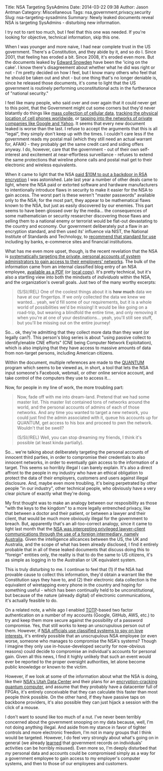 Title: NSA Targeting SysAdmins
Date: 2014-03-22 09:38
Author: Jason Antman
Category: Miscellaneous
Tags: nsa,government,privacy,security
Slug: nsa-targeting-sysadmins
Summary: Newly leaked documents reveal NSA is targeting SysAdmins - disturbing new information.

I try not to rant too much, but I feel that this one was needed. If you're looking for
objective, technical information, skip this one.

When I was younger and more naive, I had near complete trust in the US government. There's a Constitution,
and they abide by it, and so do I. Since 2001, that feeling has eroded a bit. Since 2008, it's eroded even
more. But the documents leaked by [Edward Snowden](http://en.wikipedia.org/wiki/Edward_Snowden) have been
the 'icing on the cake'. I know there's disagreement about whether what he did was right or not - I'm pretty
decided on how I feel, but I know many others who feel that he should be taken out and shot - but one thing
that's no longer deniable is, since he released those documents, it's come to light that the US government
is routinely performing unconstitutional acts in the furtherance of "national security."

I feel like many people, who said over and over again that it could never get to this point, that the
Government might cut some corners but they'd never blatantly do things like [mass collection of cellular data](http://www.washingtonpost.com/world/national-security/agencies-collected-data-on-americans-cellphone-use-in-thousands-of-tower-dumps/2013/12/08/20549190-5e80-11e3-be07-006c776266ed_story.html),
[tracking the physical location of cell phones worldwide](http://www.washingtonpost.com/world/national-security/nsa-tracking-cellphone-locations-worldwide-snowden-documents-show/2013/12/04/5492873a-5cf2-11e3-bc56-c6ca94801fac_story.html), or [tapping into the networks of private companies like Google and Yahoo](http://www.washingtonpost.com/world/national-security/nsa-infiltrates-links-to-yahoo-google-data-centers-worldwide-snowden-documents-say/2013/10/30/e51d661e-4166-11e3-8b74-d89d714ca4dd_story.html). It seems that
every new document leaked is worse than the last. I refuse to accept the arguments that this is all "legal",
they simply don't keep up with the times. I couldn't care less if the government reads my postal mail (which
they still need an actual warrant for, AFAIK) - they probably get the same credit card and siding offers anyway.
I do, however, care that the government - out of their own self-interest and excitement at near-effortless surveillance -
refuses to extend the same protections that wireline phone calls and postal mail get to their electronic and
wireless equivalents.

When it came to light that the NSA [paid $10M to put a backdoor in RSA encryption](http://www.reuters.com/article/2013/12/20/us-usa-security-rsa-idUSBRE9BJ1C220131220)
I was astonished. Late last year a number of other deals came to light, where the NSA paid or extorted software
and hardware manufacturers to intentionally introduce flaws in security to make it easier for the NSA
to gain access. The worst part is these weren't "master passwords" available only to the NSA; for the most
part, they appear to be mathematical flaws known to the NSA, but just as easily discovered by our enemies.
This part seems to have been glossed over by the media... the consequences of some mathematician
or security researcher discovering those flaws and selling them to a national enemy or terrorist
would be flat-out devastating to the country and economy. Our government deliberately put a flaw in
an encryption standard, and then used its' influence via NIST, the National Institute of Standards
and Technology, to [recommend that standard for use](http://arstechnica.com/security/2013/09/the-nsas-work-to-make-crypto-worse-and-better/)
including by banks, e-commerce sites and financial institutions.

What has me even more upset, though, is the recent revelation that the NSA is [systematically targeting
the private, personal accounts of system administrators to gain access to their employers' networks](https://firstlook.org/theintercept/article/2014/03/20/inside-nsa-secret-efforts-hunt-hack-system-administrators/). The bulk of the information came from an internal classified blog entry of an NSA employee,
[available as a PDF](https://s3.amazonaws.com/s3.documentcloud.org/documents/1094387/i-hunt-sys-admins.pdf)
(or [local copy](/GFX/i-hunt-sys-admins.pdf)). It's pretty technical, but it's also a startling view into
both the mindsets of *individuals* within the NSA, and the organization's overall goals. Just two of the many
worthy excerpts:

> (S/SI//REL) One of the coolest things about it is __how much__ data we have at our fingertips. If we
> *only* collected the data we knew we wanted... yeah, we'd fill some of our requirements, but it is
> a whole world of possibilities we'd be missing! It would be like going on a road-trip, but wearing a
> blindfold the entire time, and only removing it when you're at one of your destinations... yeah,
> you'll still see stuff, but you'll be missing out on the entire journey!

So... ok, they're admitting that they collect more data than they want (or legally can?). This person's
blog series is about "using passive collect to identify/enable CNE efforts" (CNE being Computer Network
Exploitation), which is also implying that they have access to massive amounts of data from non-target
persons, including American citizens.

Within the document, multiple references are made to the [QUANTUM](https://firstlook.org/theintercept/article/2014/03/12/nsa-plans-infect-millions-computers-malware/)
program which seems to be viewed as, in short, a tool that lets the NSA input someone's Facebook,
webmail, or other online service account, and take control of the computers they use to access it...

Now, for people in my line of work, the more troubling part:

> Now, fade off with me into dream-land. Pretend that we had some master list. This master list
> contained tons of networks around the world, and the personal accounts of admins of each of
> those networks. And any time you wanted to target a new network, you could just find the admin
> associated with it, queue his accounts up for QUANTUM, get access to his box and proceed to pwn
> the network. Wouldn't that be swell?
>
> (S/SI//REL) Well, you can stop dreaming my friends, I think it's possible (at least kinda partially).

So... we're talking about deliberately targeting the personal accounts of innocent third parties,
in order to compromise their credentials to also innocent networks, in order to eventually
gain access to the information of a target. This seems so horribly illegal I can barely
explain. It's also a direct affront to the people in my industry who have an ethical obligation
to protect the data of their employers, customers and users against illegal disclosure. And,
maybe even more troubling, it's being perpetrated by other people "in our industry", other
technical people, who obviously have a very clear picture of exactly what they're doing.

My first thought was to make an analogy between our resposibility as those "with the keys to
the kingdom" to a more legally entrenched privacy, like that between a doctor and their patient,
or between a lawyer and their client, that would be much more obviously illegal for the government
to breach. But, apparently that's an all-too-correct analogy, since it came to light last month
that the [NSA was intercepting privileged lawyer-client communications through the use of a
foreign intermediary, namely Australia](http://www.nytimes.com/2014/02/16/us/eavesdropping-ensnared-american-law-firm.html).
Given the intelligence allicances between the US, the UK and Australia, and the scope of what
has been already disclosed, I find it entirely probable that in all of these leaked documents
that discuss doing this to "foreign" entities only, the reality is that to do the same to US
citizens, it's as simple as logging in to the Australian or UK equivalent system.

This is truly disturbing to me. I continue to feel that (1) if the NSA had provable cause to
collect this information, they'd obtain a warrant like the Constitution says they have to,
and (2) their electronic data collection is the equivalent of wiretapping every phone in the
country and hoping for something useful - which has been continually held to be unconstitutional,
but because of the nature (already digital) of electronic communications, it's actually feasible
to do.

On a related note, a while ago I enabled [TOTP](http://en.wikipedia.org/wiki/Time-based_One-time_Password_Algorithm)-based
two factor authentication on a number of my accounts (Google, GitHub, AWS, etc.) to try
and keep them more secure against the possibility of a password compromise. Yes, that still works
to keep an unscrupulous person out of them. However, if [NSA officials use classified systems to
spy on love interests](http://www.washingtonpost.com/blogs/the-switch/wp/2013/08/24/loveint-when-nsa-officers-use-their-spying-power-on-love-interests/),
it's entirely possible that an unscrupulous NSA employee (or even worse, someone who manages to
compromise the NSA's systems? Though I imagine they only use in-house-developed security for now-obvious reasons)
could decide to compromise an individual's accounts for personal gain. Given all this news, I
find it highly unlikely that such an event would ever be reported to the proper oversight authorities,
let alone become public knowledge or known to the victim.

However, if we look at some of the information about what the NSA is doing, like their
[NSA's Utah Data Center](http://www.wired.com/threatlevel/2012/03/ff_nsadatacenter/all/)
and their plans for an [encryption-cracking quantum computer](http://www.theregister.co.uk/2014/01/03/snowden_docs_show_nsa_building_encryptioncracking_quantum_system/),
and assume that they probably have a datacenter full of FPGAs, it's entirely conceivable
that they can calculate this faster than most people think possible. On the other hand,
if they have passive taps on backbone providers, it's also possible they can just hijack
a session with the click of a mouse.

I don't want to sound like too much of a nut. I've never been terribly concerned about the
government snooping on my data because, well, I'm not doing anything illegal. And aside from
my stance in favor of tighter controls and more electronic freedom, I'm not in many groups
that I think would be targeted. However, I do feel very strongly about what's going on in general
(we already [learned](http://www.marquette.edu/library/archives/Mss/JRM/JRM-main.shtml) that
government records on individuals' activities can be horribly misused). Even more so, I'm
deeply disturbed that *my* personal data and accounts could be compromised simply as a way
for a government employee to gain access to my employer's computer systems, and then to
those of our employees and customers.
